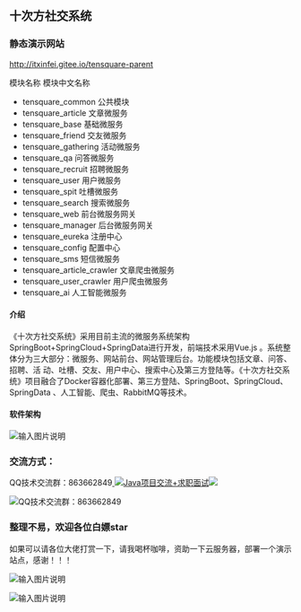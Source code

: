 ## 十次方社交系统

### 静态演示网站
http://itxinfei.gitee.io/tensquare-parent

模块名称 模块中文名称
- tensquare_common 公共模块
- tensquare_article 文章微服务
- tensquare_base 基础微服务
- tensquare_friend 交友微服务
- tensquare_gathering 活动微服务
- tensquare_qa 问答微服务
- tensquare_recruit 招聘微服务
- tensquare_user 用户微服务
- tensquare_spit 吐槽微服务
- tensquare_search 搜索微服务
- tensquare_web 前台微服务网关
- tensquare_manager 后台微服务网关
- tensquare_eureka 注册中心
- tensquare_config 配置中心
- tensquare_sms 短信微服务
- tensquare_article_crawler 文章爬虫微服务
- tensquare_user_crawler 用户爬虫微服务
- tensquare_ai 人工智能微服务

#### 介绍
《十次方社交系统》采用目前主流的微服务系统架构SpringBoot+SpringCloud+SpringData进行开发，前端技术采用Vue.js 。系统整体分为三大部分：微服务、网站前台、网站管理后台。功能模块包括文章、问答、招聘、活 动、吐槽、交友、用户中心、搜索中心及第三方登陆等。《十次方社交系统》项目融合了Docker容器化部署、第三方登陆、SpringBoot、SpringCloud、SpringData 、人工智能、爬虫、RabbitMQ等技术。

#### 软件架构
![输入图片说明](https://images.gitee.com/uploads/images/2020/0617/160820_103df390_800553.png "十次方架构.png")

### 交流方式：

QQ技术交流群：863662849<a target="_blank" href="https://qm.qq.com/cgi-bin/qm/qr?k=9yLlyD1dRBL97xmBKw43zRt0-6xg8ohb&jump_from=webapi">
<img border="0" src="//pub.idqqimg.com/wpa/images/group.png" alt="Java项目交流+求职面试" title="Java项目交流+求职面试"></a><a target="_blank" href="http://mail.qq.com/cgi-bin/qm_share?t=qm_mailme&email=f0hLSE9OTkdHTT8ODlEcEBI" style="text-decoration:none;"><img src="http://rescdn.qqmail.com/zh_CN/htmledition/images/function/qm_open/ico_mailme_02.png"/></a>

![QQ技术交流群：863662849](https://images.gitee.com/uploads/images/2020/1022/145319_459f7be2_800553.png "QQ技术交流群.png")

### 整理不易，欢迎各位白嫖star
如果可以请各位大佬打赏一下，请我喝杯咖啡，资助一下云服务器，部署一个演示站点，感谢！！！

![输入图片说明](https://images.gitee.com/uploads/images/2020/1022/152637_f80669f5_800553.jpeg "支付宝收钱码.jpg")

![输入图片说明](https://images.gitee.com/uploads/images/2020/1022/152705_964cb145_800553.png "微信收钱码.png")
